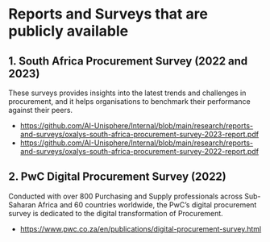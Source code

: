 # Reports and Surveys that are publicly available

## 1. South Africa Procurement Survey (2022 and 2023)
These surveys provides insights into the latest trends and challenges in procurement, and it helps organisations to benchmark their performance against their peers.
- https://github.com/AI-Unisphere/Internal/blob/main/research/reports-and-surveys/oxalys-south-africa-procurement-survey-2023-report.pdf
- https://github.com/AI-Unisphere/Internal/blob/main/research/reports-and-surveys/oxalys-south-africa-procurement-survey-2022-report.pdf

## 2. PwC Digital Procurement Survey (2022)
Conducted with over 800 Purchasing and Supply professionals across Sub-Saharan Africa and 60 countries worldwide, the PwC’s digital procurement survey is dedicated to the digital transformation of Procurement.
- https://www.pwc.co.za/en/publications/digital-procurement-survey.html
